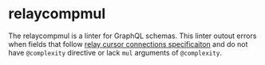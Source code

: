 # relaycompmul

The relaycompmul is a linter for GraphQL schemas.
This linter outout errors when fields that follow [relay cursor connections specificaiton](https://relay.dev/graphql/connections.htm) and do not have `@complexity` directive or lack `mul` arguments of `@complexity`.
